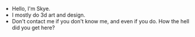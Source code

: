 - Hello, I'm Skye.
- I mostly do 3d art and design.
- Don't contact me if you don't know me, and even if you do. How the hell did you get here?

<!---
CatGirlSkye/CatGirlSkye is a ✨ special ✨ repository because its `README.md` (this file) appears on your GitHub profile.
You can click the Preview link to take a look at your changes.
--->
